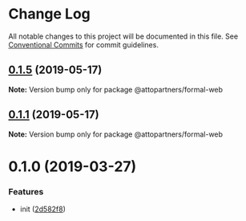 # Change Log

All notable changes to this project will be documented in this file.
See [Conventional Commits](https://conventionalcommits.org) for commit guidelines.

## [0.1.5](https://github.com/kevinwolfcr/formal/compare/v0.1.4...v0.1.5) (2019-05-17)

**Note:** Version bump only for package @attopartners/formal-web





## [0.1.1](https://github.com/kevinwolfcr/formal/compare/v0.1.0...v0.1.1) (2019-05-17)

**Note:** Version bump only for package @attopartners/formal-web





# 0.1.0 (2019-03-27)

### Features

- init ([2d582f8](https://github.com/kevinwolfcr/formal/commit/2d582f8))

